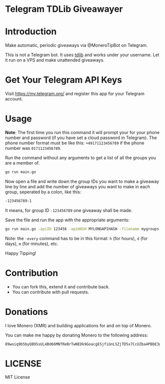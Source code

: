 Telegram TDLib Giveawayer
=========================

# Introduction
Make automatic, periodic giveaways via @MoneroTipBot on Telegram.

This is not a Telegram bot. It uses [tdlib](https://core.telegram.org/tdlib) and works under your username. Let it run on a VPS and make unattended giveaways.

# Get Your Telegram API Keys
Visit https://my.telegram.org/ and register this app for your Telegram account.

# Usage
**Note**: The first time you run this command it will prompt your for your phone number and password (if you have set a cloud password in Telegram). The phone number format must be like this: `+49171123456789` if the phone number was `0171123456789`.

Run the command without any arguments to get a list of all the groups you are a member of.

```sh
go run main.go
```

Now open a file and write down the group IDs you want to make a giveaway line by line and add the number of giveaways you want to make in each group, seperated by a colon, like this:

```sh
-123456789:1
```

It means, for group ID `-123456789` one giveaway shall be made.

Save the file and run the app with the appropriate arguments:


```sh
go run main.go -apiID 123456 -apiHASH MYLONGAPIHASH -filename mygroups.txt -giveaways 3 -every 12h
```

Note: the `-every` command has to be in this format: `h` (for hours), `d` (for days), `m` (for minutes), etc.


Happy Tipping!

# Contribution
* You can fork this, extend it and contribute back.
* You can contribute with pull requests.

# Donations
I love Monero (XMR) and building applications for and on top of Monero.

You can make me happy by donating Monero to the following address:

```
89woiq9b5byQ89SsUL4Bd66MNfReBrTwNEDk9GoacgESjfiGnLSZjTD5x7CcUZba4PBbE3gUJRQyLWD4Akz8554DR4Lcyoj
```

# LICENSE
MIT License